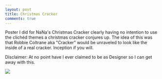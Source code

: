 ```yaml
---
layout: post
title: Christmas Cracker
comments: true
---
```


Poster I did for NaNa's Christmas Cracker clearly having no intention to use the clichéd themes a christmas cracker conjures up. The idea of this was that Robbie Coltrane aka "Cracker" would be unraveled to look like the inside of a real cracker. Inception if you will.

Disclaimer: At no point have I ever claimed to be as Designer so I can get away with this.

<div class="image-responsive">
    <img src="{{ site.baseurl }}public/img/christmas-cracker.jpg" />
</div>
